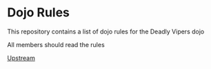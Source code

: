 Dojo Rules
==========

This repository contains a list of dojo rules for the Deadly Vipers dojo

All members should read the rules

[Upstream](https://github.com/deadlyvipers)
